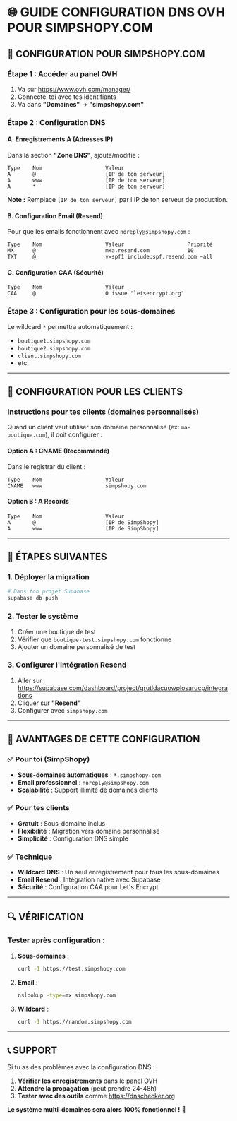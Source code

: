# 🌐 GUIDE CONFIGURATION DNS OVH POUR SIMPSHOPY.COM

## 🎯 **CONFIGURATION POUR SIMPSHOPY.COM**

### **Étape 1 : Accéder au panel OVH**

1. Va sur https://www.ovh.com/manager/
2. Connecte-toi avec tes identifiants
3. Va dans **"Domaines"** → **"simpshopy.com"**

### **Étape 2 : Configuration DNS**

#### **A. Enregistrements A (Adresses IP)**

Dans la section **"Zone DNS"**, ajoute/modifie :

```
Type    Nom                    Valeur
A       @                      [IP de ton serveur]
A       www                    [IP de ton serveur]
A       *                      [IP de ton serveur]
```

**Note :** Remplace `[IP de ton serveur]` par l'IP de ton serveur de production.

#### **B. Configuration Email (Resend)**

Pour que les emails fonctionnent avec `noreply@simpshopy.com` :

```
Type    Nom                    Valeur                    Priorité
MX      @                      mxa.resend.com            10
TXT     @                      v=spf1 include:spf.resend.com ~all
```

#### **C. Configuration CAA (Sécurité)**

```
Type    Nom                    Valeur
CAA     @                      0 issue "letsencrypt.org"
```

### **Étape 3 : Configuration pour les sous-domaines**

Le wildcard `*` permettra automatiquement :
- `boutique1.simpshopy.com`
- `boutique2.simpshopy.com`
- `client.simpshopy.com`
- etc.

---

## 🔧 **CONFIGURATION POUR LES CLIENTS**

### **Instructions pour tes clients (domaines personnalisés)**

Quand un client veut utiliser son domaine personnalisé (ex: `ma-boutique.com`), il doit configurer :

#### **Option A : CNAME (Recommandé)**

Dans le registrar du client :

```
Type    Nom                    Valeur
CNAME   www                    simpshopy.com
```

#### **Option B : A Records**

```
Type    Nom                    Valeur
A       @                      [IP de SimpShopy]
A       www                    [IP de SimpShopy]
```

---

## 🚀 **ÉTAPES SUIVANTES**

### **1. Déployer la migration**
```bash
# Dans ton projet Supabase
supabase db push
```

### **2. Tester le système**
1. Créer une boutique de test
2. Vérifier que `boutique-test.simpshopy.com` fonctionne
3. Ajouter un domaine personnalisé de test

### **3. Configurer l'intégration Resend**
1. Aller sur https://supabase.com/dashboard/project/grutldacuowplosarucp/integrations
2. Cliquer sur **"Resend"**
3. Configurer avec `simpshopy.com`

---

## 🎯 **AVANTAGES DE CETTE CONFIGURATION**

### **✅ Pour toi (SimpShopy)**
- **Sous-domaines automatiques** : `*.simpshopy.com`
- **Email professionnel** : `noreply@simpshopy.com`
- **Scalabilité** : Support illimité de domaines clients

### **✅ Pour tes clients**
- **Gratuit** : Sous-domaine inclus
- **Flexibilité** : Migration vers domaine personnalisé
- **Simplicité** : Configuration DNS simple

### **✅ Technique**
- **Wildcard DNS** : Un seul enregistrement pour tous les sous-domaines
- **Email Resend** : Intégration native avec Supabase
- **Sécurité** : Configuration CAA pour Let's Encrypt

---

## 🔍 **VÉRIFICATION**

### **Tester après configuration :**

1. **Sous-domaines** :
   ```bash
   curl -I https://test.simpshopy.com
   ```

2. **Email** :
   ```bash
   nslookup -type=mx simpshopy.com
   ```

3. **Wildcard** :
   ```bash
   curl -I https://random.simpshopy.com
   ```

---

## 📞 **SUPPORT**

Si tu as des problèmes avec la configuration DNS :

1. **Vérifier les enregistrements** dans le panel OVH
2. **Attendre la propagation** (peut prendre 24-48h)
3. **Tester avec des outils** comme https://dnschecker.org

**Le système multi-domaines sera alors 100% fonctionnel !** 🎉 